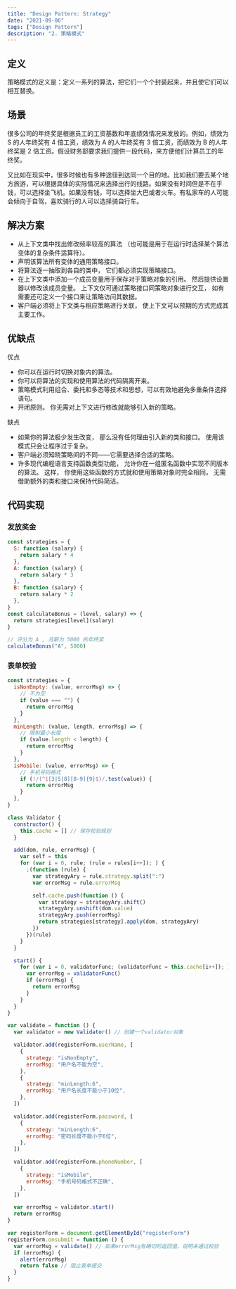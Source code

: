 ```yaml
---
title: "Design Pattern: Strategy"
date: "2021-09-06"
tags: ["Design Pattern"]
description: "2. 策略模式"
---
```


## 定义

策略模式的定义是：定义一系列的算法，把它们一个个封装起来，并且使它们可以相互替换。

## 场景

很多公司的年终奖是根据员工的工资基数和年底绩效情况来发放的。例如，绩效为 S 的人年终奖有 4 倍工资，绩效为 A 的人年终奖有 3 倍工资，而绩效为 B 的人年终奖是 2 倍工资。假设财务部要求我们提供一段代码，来方便他们计算员工的年终奖。

又比如在现实中，很多时候也有多种途径到达同一个目的地。比如我们要去某个地方旅游，可以根据具体的实际情况来选择出行的线路。如果没有时间但是不在乎钱，可以选择坐飞机。如果没有钱，可以选择坐大巴或者火车。有私家车的人可能会倾向于自驾，喜欢骑行的人可以选择骑自行车。

## 解决方案

- 从上下文类中找出修改频率较高的算法 （也可能是用于在运行时选择某个算法变体的复杂条件运算符）。
- 声明该算法所有变体的通用策略接口。
- 将算法逐一抽取到各自的类中， 它们都必须实现策略接口。
- 在上下文类中添加一个成员变量用于保存对于策略对象的引用。 然后提供设置器以修改该成员变量。 上下文仅可通过策略接口同策略对象进行交互， 如有需要还可定义一个接口来让策略访问其数据。
- 客户端必须将上下文类与相应策略进行关联， 使上下文可以预期的方式完成其主要工作。

## 优缺点

优点

- 你可以在运行时切换对象内的算法。
- 你可以将算法的实现和使用算法的代码隔离开来。
- 策略模式利用组合、委托和多态等技术和思想，可以有效地避免多重条件选择语句。
- 开闭原则。 你无需对上下文进行修改就能够引入新的策略。

缺点

- 如果你的算法极少发生改变， 那么没有任何理由引入新的类和接口。 使用该模式只会让程序过于复杂。
- 客户端必须知晓策略间的不同——它需要选择合适的策略。
- 许多现代编程语言支持函数类型功能， 允许你在一组匿名函数中实现不同版本的算法。 这样， 你使用这些函数的方式就和使用策略对象时完全相同， 无需借助额外的类和接口来保持代码简洁。

## 代码实现

### 发放奖金

```js
const strategies = {
  S: function (salary) {
    return salary * 4
  },
  A: function (salary) {
    return salary * 3
  },
  B: function (salary) {
    return salary * 2
  },
}
const calculateBonus = (level, salary) => {
  return strategies[level](salary)
}

// 评分为 A , 月薪为 5000 的年终奖
calculateBonus("A", 5000)
```

### 表单校验

```js
const strategies = {
  isNonEmpty: (value, errorMsg) => {
    // 不为空
    if (value === "") {
      return errorMsg
    }
  },
  minLength: (value, length, errorMsg) => {
    // 限制最小长度
    if (value.length < length) {
      return errorMsg
    }
  },
  isMobile: (value, errorMsg) => {
    // 手机号码格式
    if (!/(^1[3|5|8][0-9]{9}$)/.test(value)) {
      return errorMsg
    }
  },
}

class Validator {
  constructor() {
    this.cache = [] // 保存校验规则
  }

  add(dom, rule, errorMsg) {
    var self = this
    for (var i = 0, rule; (rule = rules[i++]); ) {
      ;(function (rule) {
        var strategyAry = rule.strategy.split(":")
        var errorMsg = rule.errorMsg

        self.cache.push(function () {
          var strategy = strategyAry.shift()
          strategyAry.unshift(dom.value)
          strategyAry.push(errorMsg)
          return strategies[strategy].apply(dom, strategyAry)
        })
      })(rule)
    }
  }

  start() {
    for (var i = 0, validatorFunc; (validatorFunc = this.cache[i++]); ) {
      var errorMsg = validatorFunc()
      if (errorMsg) {
        return errorMsg
      }
    }
  }
}

var validate = function () {
  var validator = new Validator() // 创建一个validator对象

  validator.add(registerForm.userName, [
    {
      strategy: "isNonEmpty",
      errorMsg: "用户名不能为空",
    },
    {
      strategy: "minLength:6",
      errorMsg: "用户名长度不能小于10位",
    },
  ])

  validator.add(registerForm.password, [
    {
      strategy: "minLength:6",
      errorMsg: "密码长度不能小于6位",
    },
  ])

  validator.add(registerForm.phoneNumber, [
    {
      strategy: "isMobile",
      errorMsg: "手机号码格式不正确",
    },
  ])

  var errorMsg = validator.start()
  return errorMsg
}

var registerForm = document.getElementById("registerForm")
registerForm.onsubmit = function () {
  var errorMsg = validate() // 如果errorMsg有确切的返回值，说明未通过校验
  if (errorMsg) {
    alert(errorMsg)
    return false // 阻止表单提交
  }
}
```
